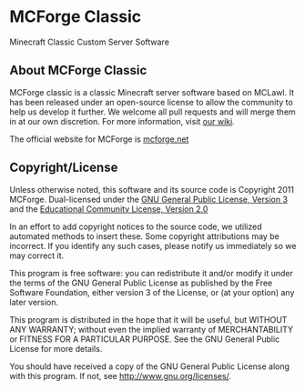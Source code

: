 MCForge Classic
===============

Minecraft Classic Custom Server Software

About MCForge Classic
---------------------

MCForge classic is a classic Minecraft server software based on MCLawl.  It has been released under an open-source license to allow the community to help us develop it further.  We welcome all pull requests and will merge them in at our own discretion.  For more information, visit [our wiki][1].

The official website for MCForge is [mcforge.net][2]

Copyright/License
-----------------

Unless otherwise noted, this software and its source code is
Copyright 2011 MCForge. Dual-licensed under the [GNU General Public License, Version 3][3] and the [Educational Community License, Version 2.0][4]

In an effort to add copyright notices to the source code, we utilized automated methods to insert these.
Some copyright attributions may be incorrect.  If you identify any such cases, please notify us immediately so we may correct it.

This program is free software: you can redistribute it and/or modify
it under the terms of the GNU General Public License as published by
the Free Software Foundation, either version 3 of the License, or
(at your option) any later version.

This program is distributed in the hope that it will be useful,
but WITHOUT ANY WARRANTY; without even the implied warranty of
MERCHANTABILITY or FITNESS FOR A PARTICULAR PURPOSE.  See the
GNU General Public License for more details.

You should have received a copy of the GNU General Public License
along with this program.  If not, see <http://www.gnu.org/licenses/>.

[1]: http://wiki.mcforge.net/index.php?title=Development
[2]: http://www.mcforge.net
[3]: http://www.gnu.org/licenses/gpl-3.0.html
[4]: http://www.opensource.org/licenses/ecl2.php